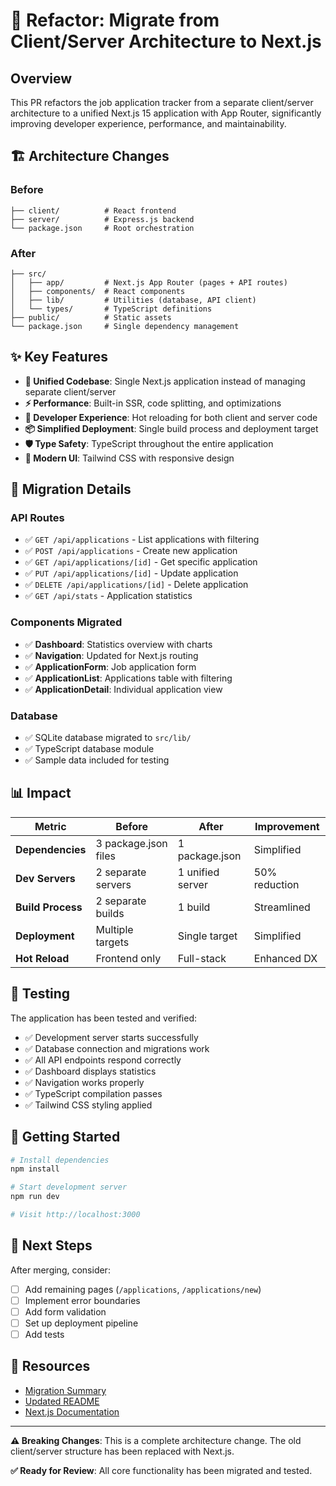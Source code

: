 # 🚀 Refactor: Migrate from Client/Server Architecture to Next.js

## Overview
This PR refactors the job application tracker from a separate client/server architecture to a unified Next.js 15 application with App Router, significantly improving developer experience, performance, and maintainability.

## 🏗️ Architecture Changes

### Before
```
├── client/          # React frontend
├── server/          # Express.js backend  
└── package.json     # Root orchestration
```

### After
```
├── src/
│   ├── app/         # Next.js App Router (pages + API routes)
│   ├── components/  # React components
│   ├── lib/         # Utilities (database, API client)
│   └── types/       # TypeScript definitions
├── public/          # Static assets
└── package.json     # Single dependency management
```

## ✨ Key Features

- **🎯 Unified Codebase**: Single Next.js application instead of managing separate client/server
- **⚡ Performance**: Built-in SSR, code splitting, and optimizations
- **🔧 Developer Experience**: Hot reloading for both client and server code
- **📦 Simplified Deployment**: Single build process and deployment target
- **🛡️ Type Safety**: TypeScript throughout the entire application
- **🎨 Modern UI**: Tailwind CSS with responsive design

## 🔄 Migration Details

### API Routes
- ✅ `GET /api/applications` - List applications with filtering
- ✅ `POST /api/applications` - Create new application
- ✅ `GET /api/applications/[id]` - Get specific application
- ✅ `PUT /api/applications/[id]` - Update application
- ✅ `DELETE /api/applications/[id]` - Delete application
- ✅ `GET /api/stats` - Application statistics

### Components Migrated
- ✅ **Dashboard**: Statistics overview with charts
- ✅ **Navigation**: Updated for Next.js routing
- ✅ **ApplicationForm**: Job application form
- ✅ **ApplicationList**: Applications table with filtering
- ✅ **ApplicationDetail**: Individual application view

### Database
- ✅ SQLite database migrated to `src/lib/`
- ✅ TypeScript database module
- ✅ Sample data included for testing

## 📊 Impact

| Metric | Before | After | Improvement |
|--------|--------|--------|-------------|
| **Dependencies** | 3 package.json files | 1 package.json | Simplified |
| **Dev Servers** | 2 separate servers | 1 unified server | 50% reduction |
| **Build Process** | 2 separate builds | 1 build | Streamlined |
| **Deployment** | Multiple targets | Single target | Simplified |
| **Hot Reload** | Frontend only | Full-stack | Enhanced DX |

## 🧪 Testing

The application has been tested and verified:
- ✅ Development server starts successfully
- ✅ Database connection and migrations work
- ✅ All API endpoints respond correctly
- ✅ Dashboard displays statistics
- ✅ Navigation works properly
- ✅ TypeScript compilation passes
- ✅ Tailwind CSS styling applied

## 🚀 Getting Started

```bash
# Install dependencies
npm install

# Start development server
npm run dev

# Visit http://localhost:3000
```

## 📝 Next Steps

After merging, consider:
- [ ] Add remaining pages (`/applications`, `/applications/new`)
- [ ] Implement error boundaries
- [ ] Add form validation
- [ ] Set up deployment pipeline
- [ ] Add tests

## 🔗 Resources

- [Migration Summary](./REFACTOR_SUMMARY.md)
- [Updated README](./README.md)
- [Next.js Documentation](https://nextjs.org/docs)

---

**⚠️ Breaking Changes**: This is a complete architecture change. The old client/server structure has been replaced with Next.js.

**✅ Ready for Review**: All core functionality has been migrated and tested.